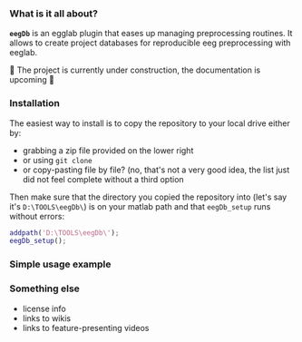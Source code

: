 ### What is it all about?
**`eegDb`** is an egglab plugin that eases up managing preprocessing routines. It allows to create project databases for reproducible eeg preprocessing with eeglab.

:construction: The project is currently under construction, the documentation is upcoming :construction:

### Installation
The easiest way to install is to copy the repository to your local drive either by:
* grabbing a zip file provided on the lower right
* or using `git clone`
* or copy-pasting file by file? (no, that's not a very good idea, the list just did not feel complete without a third option  

Then make sure that the directory you copied the repository into (let's say it's `D:\TOOLS\eegDb\`) is on your matlab path and that `eegDb_setup` runs without errors:
```matlab
addpath('D:\TOOLS\eegDb\');
eegDb_setup();
```

### Simple usage example

### Something else
* license info
* links to wikis
* links to feature-presenting videos
